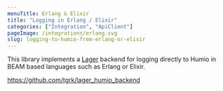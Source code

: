 ```yaml
---
menuTitle: Erlang & Elixir
title: "Logging in Erlang / Elixir"
categories: ["Integration", "ApiClient"]
pageImage: /integrations/erlang.svg
slug: logging-to-humio-from-erlang-or-elixir
---
```


This library implements a [Lager](https://github.com/erlang-lager/lager) backend
for logging directly to Humio in BEAM based languages such as Erlang or Elixir.

https://github.com/tgrk/lager_humio_backend
